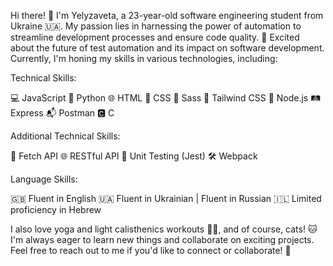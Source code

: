 Hi there! 👋
I'm Yelyzaveta, a 23-year-old software engineering student from Ukraine 🇺🇦. 
My passion lies in harnessing the power of automation to streamline development processes and ensure code quality. 🚀 Excited about the future of test automation and its impact on software development.
Currently, I'm honing my skills in various technologies, including:

Technical Skills:

💻 JavaScript
🐍 Python
🌐 HTML
🎨 CSS
💅 Sass
🌈 Tailwind CSS
🚀 Node.js
🛤️ Express
📬 Postman
🅲 C

Additional Technical Skills:

📡 Fetch API
🌐 RESTful API 
🧪 Unit Testing (Jest)
🛠️ Webpack

Language Skills:

🇬🇧 Fluent in English
🇺🇦 Fluent in Ukrainian
| Fluent in Russian
🇮🇱 Limited proficiency in Hebrew

I also love yoga and light calisthenics workouts 🧘‍♀️, and of course, cats! 🐱 
I'm always eager to learn new things and collaborate on exciting projects. 
Feel free to reach out to me if you'd like to connect or collaborate! 🚀


